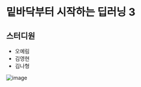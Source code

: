 # 밑바닥부터 시작하는 딥러닝 3

## 스터디원
* 오예림   
* 김영현
* 김나형




![image](https://user-images.githubusercontent.com/76824611/177903361-121ffadd-79e1-4ef9-9af7-25ebafb958fa.png)


